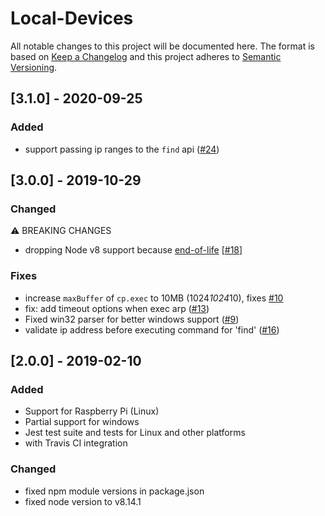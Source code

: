 # Local-Devices

All notable changes to this project will be documented here. The format is based
on [Keep a Changelog](http://keepachangelog.com/en/1.0.0/) and this project
adheres to [Semantic Versioning](http://semver.org/spec/v2.0.0.html).

## [3.1.0] - 2020-09-25

### Added

- support passing ip ranges to the `find` api ([#24](https://github.com/DylanPiercey/local-devices/pull/24))

## [3.0.0] - 2019-10-29

### Changed

⚠ BREAKING CHANGES

- dropping Node v8 support because [end-of-life](https://github.com/nodejs/Release#release-schedule)
  [[#18](https://github.com/DylanPiercey/local-devices/pull/18)]

### Fixes

- increase `maxBuffer` of `cp.exec` to 10MB (1024*1024*10), fixes [#10](https://github.com/DylanPiercey/local-devices/issues/10)
- fix: add timeout options when exec arp ([#13](https://github.com/DylanPiercey/local-devices/pull/13))
- Fixed win32 parser for better windows support ([#9](https://github.com/DylanPiercey/local-devices/pull/9))
- validate ip address before executing command for 'find' ([#16](https://github.com/DylanPiercey/local-devices/pull/16))

## [2.0.0] - 2019-02-10

### Added

- Support for Raspberry Pi (Linux)
- Partial support for windows
- Jest test suite and tests for Linux and other platforms
- with Travis CI integration
  
### Changed

- fixed npm module versions in package.json
- fixed node version to v8.14.1
